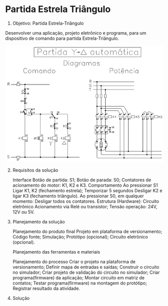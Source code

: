 # Partida Estrela Triângulo
1. Objetivo: Partida Estrela-Triângulo

Desenvolver uma aplicação, projeto eletrônico e programa, para um dispositivo de comando para partida Estrela-Triângulo. 

![esquematico](img/partidaET.png)


2. Requisitos da solução

    Interface
        Botão de partida: S1;
        Botão de parada: S0;
        Contatores de acionamento do motor: K1, K2 e K3.
    Comportamento
        Ao pressionar S1
            Ligar K1, K2 (fechamento estrela);
            Temporizar 5 segundos
            Desligar K2 e ligar K3 (fechamento triângulo).
        Ao pressionar S0, em qualquer momento:
            Desligar todos os contatores.
    Estrutura (Hardware): Circuito eletrônico
        Acionamento via Relé ou transistor;
        Tensão operação: 24V, 12V ou 5V.

3. Planejamento da solução

    Planejamento do produto final
        Projeto em plataforma de versionamento;
        Código fonte;
        Simulação;
        Protótipo (opcional);
        Circuito eletrônico (opcional).

    Planejamento das ferramentas e materiais

    Planejamento do processo
        Criar o projeto na plataforma de versionamento;
        Definir mapa de entradas e saídas;
        Construir o circuito no simulador;
        Criar projeto de validação do circuito no simulador;
        Criar programa(firmware) da aplicação;
        Montar circuito em matriz de contatos;
        Testar programa(firmware) na montagem do protótipo;
        Registrar resultado da atividade.

4. Solução

